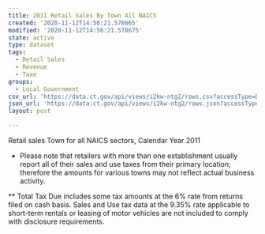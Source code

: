```yaml
---
title: 2011 Retail Sales By Town All NAICS
created: '2020-11-12T14:56:21.578665'
modified: '2020-11-12T14:56:21.578675'
state: active
type: dataset
tags:
  - Retail Sales
  - Revenue
  - Taxe
groups:
  - Local Government
csv_url: 'https://data.ct.gov/api/views/i2kw-ntg2/rows.csv?accessType=DOWNLOAD'
json_url: 'https://data.ct.gov/api/views/i2kw-ntg2/rows.json?accessType=DOWNLOAD'
layout: post

---
```

Retail sales Town for all NAICS sectors, Calendar Year 2011

* Please note that retailers with more than one establishment usually report all of their sales and use taxes from their primary location; therefore the amounts for various towns may not reflect actual business activity.

** Total Tax Due includes some tax amounts at the 6% rate from returns filed on cash basis. Sales and Use tax data at the 9.35% rate applicable to short-term rentals or leasing of motor vehicles are not included to comply with disclosure requirements.
